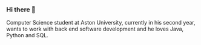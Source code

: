 ### Hi there 👋

Computer Science student at Aston University, currently in his second year, wants to work with back end software development and he loves Java, Python and SQL.

<!--
**phetrusrodrigues1997/phetrusrodrigues1997** is a ✨ _special_ ✨ repository because its `README.md` (this file) appears on your GitHub profile.

